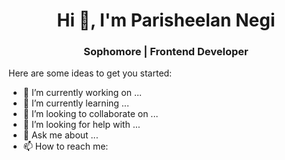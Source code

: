 <h1 align="center">Hi 👋, I'm Parisheelan Negi</h1>
<h3 align="center">Sophomore | Frontend Developer</h3>



Here are some ideas to get you started:

- 🔭 I’m currently working on ...
- 🌱 I’m currently learning ...
- 👯 I’m looking to collaborate on ...
- 🤔 I’m looking for help with ...
- 💬 Ask me about ...
- 📫 How to reach me: 


